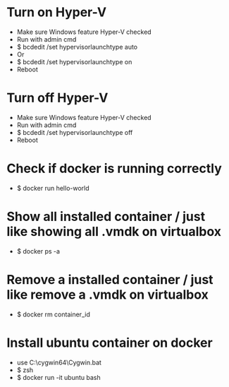 Turn on Hyper-V
=====
* Make sure Windows feature Hyper-V checked
* Run with admin cmd
* $ bcdedit /set hypervisorlaunchtype auto
* Or
* $ bcdedit /set hypervisorlaunchtype on
* Reboot

Turn off Hyper-V 
=====
* Make sure Windows feature Hyper-V checked
* Run with admin cmd
* $ bcdedit /set hypervisorlaunchtype off
* Reboot

Check if docker is running correctly
=====
* $ docker run hello-world

Show all installed container / just like showing all .vmdk on virtualbox
=====
* $ docker ps -a

Remove a installed container / just like remove a .vmdk on virtualbox
=====
* $ docker rm container_id

Install ubuntu container on docker
=====
* use C:\cygwin64\Cygwin.bat
* $ zsh
* $ docker run -it ubuntu bash